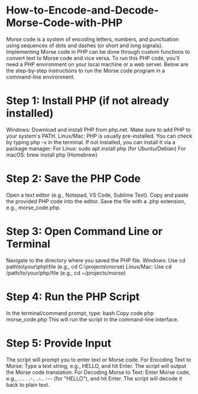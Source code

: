 # How-to-Encode-and-Decode-Morse-Code-with-PHP
Morse code is a system of encoding letters, numbers, and punctuation using sequences of dots and dashes (or short and long signals). Implementing Morse code in PHP can be done through custom functions to convert text to Morse code and vice versa.
To run this PHP code, you'll need a PHP environment on your local machine or a web server. Below are the step-by-step instructions to run the Morse code program in a command-line environment.

# Step 1: Install PHP (if not already installed)
Windows: Download and install PHP from php.net. Make sure to add PHP to your system's PATH.
Linux/Mac: PHP is usually pre-installed. You can check by typing php -v in the terminal. If not installed, you can install it via a package manager:
For Linux: sudo apt install php (for Ubuntu/Debian)
For macOS: brew install php (Homebrew)
# Step 2: Save the PHP Code
Open a text editor (e.g., Notepad, VS Code, Sublime Text).
Copy and paste the provided PHP code into the editor.
Save the file with a .php extension, e.g., morse_code.php.
# Step 3: Open Command Line or Terminal
Navigate to the directory where you saved the PHP file.
Windows: Use cd path\to\your\php\file (e.g., cd C:\projects\morse)
Linux/Mac: Use cd /path/to/your/php/file (e.g., cd ~/projects/morse)
# Step 4: Run the PHP Script
In the terminal/command prompt, type:
bash
Copy code
php morse_code.php
This will run the script in the command-line interface.
# Step 5: Provide Input
The script will prompt you to enter text or Morse code.
For Encoding Text to Morse:
Type a text string, e.g., HELLO, and hit Enter.
The script will output the Morse code translation.
For Decoding Morse to Text:
Enter Morse code, e.g., .... . .-.. .-.. --- (for "HELLO"), and hit Enter.
The script will decode it back to plain text.
